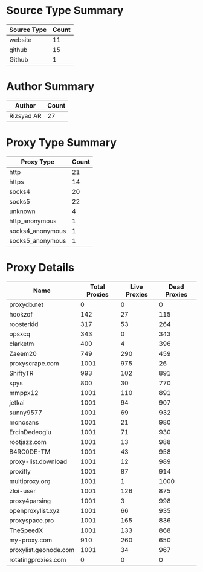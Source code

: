 # Source Type Summary

| Source Type | Count |
|-------------|-------|
| website | 11 |
| github | 15 |
| Github | 1 |


# Author Summary

| Author | Count |
|--------|-------|
| Rizsyad AR | 27 |


# Proxy Type Summary

| Proxy Type | Count |
|------------|-------|
| http | 21 |
| https | 14 |
| socks4 | 20 |
| socks5 | 22 |
| unknown | 4 |
| http_anonymous | 1 |
| socks4_anonymous | 1 |
| socks5_anonymous | 1 |


# Proxy Details

| Name | Total Proxies | Live Proxies | Dead Proxies |
|------|---------------|--------------|---------------|
| proxydb.net | 0 | 0 | 0 |
| hookzof | 142 | 27 | 115 |
| roosterkid | 317 | 53 | 264 |
| opsxcq | 343 | 0 | 343 |
| clarketm | 400 | 4 | 396 |
| Zaeem20 | 749 | 290 | 459 |
| proxyscrape.com | 1001 | 975 | 26 |
| ShiftyTR | 993 | 102 | 891 |
| spys | 800 | 30 | 770 |
| mmppx12 | 1001 | 110 | 891 |
| jetkai | 1001 | 94 | 907 |
| sunny9577 | 1001 | 69 | 932 |
| monosans | 1001 | 21 | 980 |
| ErcinDedeoglu | 1001 | 71 | 930 |
| rootjazz.com | 1001 | 13 | 988 |
| B4RC0DE-TM | 1001 | 43 | 958 |
| proxy-list.download | 1001 | 12 | 989 |
| proxifly | 1001 | 87 | 914 |
| multiproxy.org | 1001 | 1 | 1000 |
| zloi-user | 1001 | 126 | 875 |
| proxy4parsing | 1001 | 3 | 998 |
| openproxylist.xyz | 1001 | 66 | 935 |
| proxyspace.pro | 1001 | 165 | 836 |
| TheSpeedX | 1001 | 133 | 868 |
| my-proxy.com | 910 | 260 | 650 |
| proxylist.geonode.com | 1001 | 34 | 967 |
| rotatingproxies.com | 0 | 0 | 0 |
